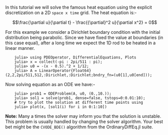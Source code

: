 In this tutorial we will solve the famous heat equation using the explicit discretization on a 2D `space x time` grid. The heat equation is:-
        
$$\frac{\partial u}{\partial t} - \frac{{\partial}^2 u}{\partial x^2} = 0$$

For this example we consider a Dirichlet boundary condition with the initial distribution being parabolic. Since we have fixed the value at boundaries (in this case equal), after a long time we expect the 1D rod to be heated in a linear manner.

        julia> using PDEOperator, DifferentialEquations, Plots
        julia> x = collect(-pi : 2pi/511 : pi);
        julia> u0 = -(x - 0.5).^2 + 1/12;
        julia> A = LinearOperator{Float64}(2,2,2pi/511,512,:Dirichlet,:Dirichlet;bndry_fn=(u0[1],u0[end]));

Now solving equation as an ODE we have:-
    
        julia> prob1 = ODEProblem(A, u0, (0.,10.));
        julia> sol1 = solve(prob1, dense=false, tstops=0:0.01:10);
        # try to plot the solution at different time points using
        julia> plot(x, [sol1(i) for i in 0:1:10])

**Note:** Many a times the solver may inform you that the solution is unstable. This problem is usually handled by changing the solver algorithm. Your best bet might be the `CVODE_BDE()` algorithm from the OrdinaryDiffEq.jl suite.